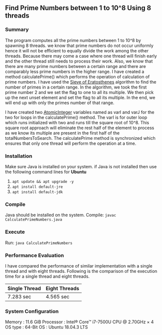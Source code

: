 ## Find Prime Numbers between 1 to 10^8 Using 8 threads

### Summary
The program computes all the prime numbers between 1 to 10^8 by spawning 8 threads. 
we know that prime numbers do not occur uniformly hence it will not be efficient to equally divide the work among the other threads. Because there may come a case where one thread will finish early and the other thread still needs to process their work.
Also, we know that there are many prime numbers between a certain range and there are comparably less prime numbers in the higher range.
I have created a method calculatePrime() which performs the operation of calculation of prime numbers. I have used the [Sieve of Eratosthenes](https://en.wikipedia.org/wiki/Sieve_of_Eratosthenes) algorithm to find the number of primes in a certain range. In the algorithm, we took the first prime number 2 and we set the flag to one to all its multiple. We then pick up the next unset element and set the flag to all its multiple. In the end, we will end up with only the primes number of that range.

I have created two [AtomicInteger](https://docs.oracle.com/javase/8/docs/api/java/util/concurrent/atomic/AtomicInteger.html) variables named as varI and varJ for the two for loops in the calculatePrime() method. The varI is for outer loop which runs initialized with two and runs till the square root of 10^8. This square root approach will eliminate the rest half of the element to process as we know its multiple are present in the first half of the totalNumbersToSearch. The calculatePrime method is synchronized which ensures that only one thread will perform the operation at a time.  

### Installation
Make sure Java is installed on your system. 
if Java is not installed then use the following command lines for <b>Ubuntu</b>
1. ```apt update && apt upgrade -y```
2. ```apt install default-jre```
3. ```apt install default-jdk```

### Compile
Java should be installed on the system.
Compile:
```javac CalculatePrimeNumbers.java```

### Execute
Run:
```java CalculatePrimeNumbers```

### Performance Evaluation
I have compared the performance of similar implementation with a single thread and with eight threads. Following is the comparison of the execution time for a single thread and eight threads.

| Single Thread  | Eight Threads |
| ------------- | ------------- |
| 7.283 sec  | 4.565 sec  |

### System Configuration
Memory : 11.6 GiB
Processor : Intel® Core™ i7-7500U CPU @ 2.70GHz × 4 
OS type : 64-Bit
OS : Ubuntu 18.04.3 LTS
